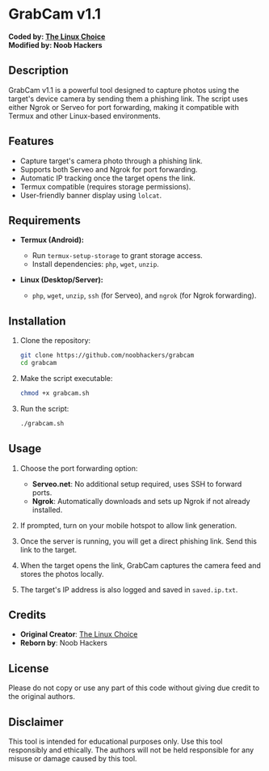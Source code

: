 # GrabCam v1.1

**Coded by: [The Linux Choice](https://github.com/thelinuxchoice/saycheese)**  
**Modified by: Noob Hackers**

## Description

GrabCam v1.1 is a powerful tool designed to capture photos using the target's device camera by sending them a phishing link. The script uses either Ngrok or Serveo for port forwarding, making it compatible with Termux and other Linux-based environments.

## Features

- Capture target's camera photo through a phishing link.
- Supports both Serveo and Ngrok for port forwarding.
- Automatic IP tracking once the target opens the link.
- Termux compatible (requires storage permissions).
- User-friendly banner display using `lolcat`.


## Requirements

- **Termux (Android):**
  - Run `termux-setup-storage` to grant storage access.
  - Install dependencies: `php`, `wget`, `unzip`.

- **Linux (Desktop/Server):**
  - `php`, `wget`, `unzip`, `ssh` (for Serveo), and `ngrok` (for Ngrok forwarding).

## Installation

1. Clone the repository:
    ```bash
    git clone https://github.com/noobhackers/grabcam
    cd grabcam
    ```

2. Make the script executable:
    ```bash
    chmod +x grabcam.sh
    ```

3. Run the script:
    ```bash
    ./grabcam.sh
    ```

## Usage

1. Choose the port forwarding option:
   - **Serveo.net**: No additional setup required, uses SSH to forward ports.
   - **Ngrok**: Automatically downloads and sets up Ngrok if not already installed.

2. If prompted, turn on your mobile hotspot to allow link generation.

3. Once the server is running, you will get a direct phishing link. Send this link to the target.

4. When the target opens the link, GrabCam captures the camera feed and stores the photos locally.

5. The target's IP address is also logged and saved in `saved.ip.txt`.

## Credits

- **Original Creator**: [The Linux Choice](https://github.com/thelinuxchoice/saycheese)
- **Reborn by**: Noob Hackers

## License

Please do not copy or use any part of this code without giving due credit to the original authors.

## Disclaimer

This tool is intended for educational purposes only. Use this tool responsibly and ethically. The authors will not be held responsible for any misuse or damage caused by this tool.
